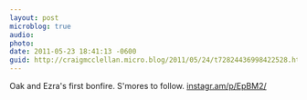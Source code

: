 ```yaml
---
layout: post
microblog: true
audio: 
photo: 
date: 2011-05-23 18:41:13 -0600
guid: http://craigmcclellan.micro.blog/2011/05/24/t72824436998422528.html
---
```

Oak and Ezra's first bonfire. S'mores to follow.  [instagr.am/p/EpBM2/](http://instagr.am/p/EpBM2/)
